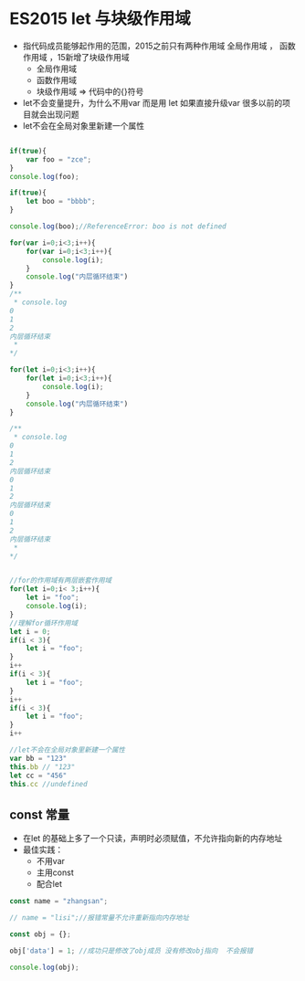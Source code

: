 # ES2015 let 与块级作用域
- 指代码成员能够起作用的范围，2015之前只有两种作用域  全局作用域 ， 函数作用域 ，15新增了块级作用域
    - 全局作用域
    - 函数作用域
    - 块级作用域 => 代码中的{}符号  
- let不会变量提升，为什么不用var 而是用 let 如果直接升级var 很多以前的项目就会出现问题
- let不会在全局对象里新建一个属性

```javascript

if(true){
    var foo = "zce";
}
console.log(foo);

if(true){
    let boo = "bbbb";
}

console.log(boo);//ReferenceError: boo is not defined

for(var i=0;i<3;i++){
    for(var i=0;i<3;i++){
        console.log(i);
    }
    console.log("内层循环结束")
}
/** 
 * console.log
0
1
2
内层循环结束
 * 
*/

for(let i=0;i<3;i++){
    for(let i=0;i<3;i++){
        console.log(i);
    }
    console.log("内层循环结束")
}

/** 
 * console.log
0
1
2
内层循环结束
0
1
2
内层循环结束
0
1
2
内层循环结束
 * 
*/


//for的作用域有两层嵌套作用域
for(let i=0;i< 3;i++){
    let i= "foo";
    console.log(i);
}
//理解for循环作用域 
let i = 0;
if(i < 3){
    let i = "foo";
}
i++
if(i < 3){
    let i = "foo";
}
i++
if(i < 3){
    let i = "foo";
}
i++

//let不会在全局对象里新建一个属性
var bb = "123"
this.bb // "123"
let cc = "456"
this.cc //undefined
```

## const 常量 
- 在let 的基础上多了一个只读，声明时必须赋值，不允许指向新的内存地址
- 最佳实践：
    - 不用var
    - 主用const
    - 配合let

```javascript
const name = "zhangsan";

// name = "lisi";//报错常量不允许重新指向内存地址

const obj = {};

obj['data'] = 1; //成功只是修改了obj成员 没有修改obj指向  不会报错

console.log(obj);
```